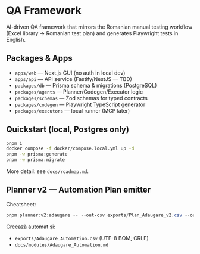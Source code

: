 # QA Framework

AI-driven QA framework that mirrors the Romanian manual testing workflow (Excel library → Romanian test plan) and generates Playwright tests in English.

## Packages & Apps
- `apps/web` — Next.js GUI (no auth in local dev)
- `apps/api` — API service (Fastify/NestJS — TBD)
- `packages/db` — Prisma schema & migrations (PostgreSQL)
- `packages/agents` — Planner/Codegen/Executor logic
- `packages/schemas` — Zod schemas for typed contracts
- `packages/codegen` — Playwright TypeScript generator
- `packages/executors` — local runner (MCP later)

## Quickstart (local, Postgres only)
```bash
pnpm i
docker compose -f docker/compose.local.yml up -d
pnpm -w prisma:generate
pnpm -w prisma:migrate
```

More detail: see `docs/roadmap.md`.

## Planner v2 — Automation Plan emitter

Cheatsheet:

```powershell
pnpm planner:v2:adaugare -- --out-csv exports/Plan_Adaugare_v2.csv --out-md docs/Plan_Adaugare_v2.md
```

Creează automat și:
- `exports/Adaugare_Automation.csv` (UTF-8 BOM, CRLF)
- `docs/modules/Adaugare_Automation.md`




